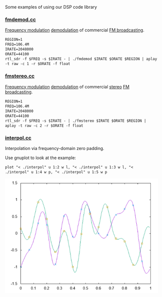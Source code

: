 Some examples of using our DSP code library

### [fmdemod.cc](fmdemod.cc)

[Frequency modulation](https://en.wikipedia.org/wiki/Frequency_modulation) [demodulation](https://en.wikipedia.org/wiki/Demodulation) of commercial [FM broadcasting](https://en.wikipedia.org/wiki/FM_broadcasting).

```
REGION=1
FREQ=106.4M
IRATE=2048000
ORATE=44100
rtl_sdr -f $FREQ -s $IRATE - | ./fmdemod $IRATE $ORATE $REGION | aplay -t raw -c 1 -r $ORATE -f float

```

### [fmstereo.cc](fmstereo.cc)

[Frequency modulation](https://en.wikipedia.org/wiki/Frequency_modulation) [demodulation](https://en.wikipedia.org/wiki/Demodulation) of commercial [stereo](https://en.wikipedia.org/wiki/Stereophonic_sound) [FM broadcasting](https://en.wikipedia.org/wiki/FM_broadcasting).

```
REGION=1
FREQ=106.4M
IRATE=2048000
ORATE=44100
rtl_sdr -f $FREQ -s $IRATE - | ./fmstereo $IRATE $ORATE $REGION | aplay -t raw -c 2 -r $ORATE -f float

```

### [interpol.cc](interpol.cc)

Interpolation via frequency-domain zero padding.

Use gnuplot to look at the example:
```
plot "< ./interpol" u 1:2 w l, "< ./interpol" u 1:3 w l, "< ./interpol" u 1:4 w p, "< ./interpol" u 1:5 w p
```
![interpol.png](interpol.png)

